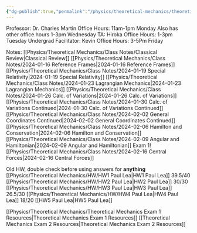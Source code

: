 ```yaml
---
{"dg-publish":true,"permalink":"/physics/theoretical-mechanics/theoretical-mechanics/"}
---
```


Professor: Dr. Charles Martin
Office Hours: 11am-1pm Monday
Also has other office hours 1-3pm Wednesday
TA: Hiroka
Office Hours: 1-3pm Tuesday
Undergrad Facilitator: Kevin
Office Hours: 
3-5Pm Friday

Notes: 
[[Physics/Theoretical Mechanics/Class Notes/Classical  Review\|Classical  Review]]
[[Physics/Theoretical Mechanics/Class Notes/2024-01-16  Reference Frames\|2024-01-16  Reference Frames]]
[[Physics/Theoretical Mechanics/Class Notes/2024-01-19 Special Relativity\|2024-01-19 Special Relativity]]
[[Physics/Theoretical Mechanics/Class Notes/2024-01-23 Lagrangian Mechanics\|2024-01-23 Lagrangian Mechanics]]
[[Physics/Theoretical Mechanics/Class Notes/2024-01-26 Calc. of Variations\|2024-01-26 Calc. of Variations]]
[[Physics/Theoretical Mechanics/Class Notes/2024-01-30 Calc. of Variations Continued\|2024-01-30 Calc. of Variations Continued]]
[[Physics/Theoretical Mechanics/Class Notes/2024-02-02 General Coordinates Continued\|2024-02-02 General Coordinates Continued]]
[[Physics/Theoretical Mechanics/Class Notes/2024-02-06 Hamilton and Conservation\|2024-02-06 Hamilton and Conservation]]
[[Physics/Theoretical Mechanics/Class Notes/2024-02-09 Angular and Hamiltonian\|2024-02-09 Angular and Hamiltonian]]
Exam 1!
[[Physics/Theoretical Mechanics/Class Notes/2024-02-16 Central Forces\|2024-02-16 Central Forces]]

Old HW, double check before using answers for **anything**
[[Physics/Theoretical Mechanics/HW/HW1 Paul Lea\|HW1 Paul Lea]] 39.5/40
[[Physics/Theoretical Mechanics/HW/HW2 Paul Lea\|HW2 Paul Lea]] 30/30
[[Physics/Theoretical Mechanics/HW/HW3 Paul Lea\|HW3 Paul Lea]] 26.5/30
[[Physics/Theoretical Mechanics/HW/HW4 Paul Lea\|HW4 Paul Lea]] 18/20
[[HW5 Paul Lea\|HW5 Paul Lea]] 

[[Physics/Theoretical Mechanics/Theoretical Mechanics Exam 1 Resources\|Theoretical Mechanics Exam 1 Resources]]
[[Theoretical Mechanics Exam 2 Resources\|Theoretical Mechanics Exam 2 Resources]]




